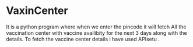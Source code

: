 # VaxinCenter

It is a python program where when we enter the pincode it will fetch All the vaccination center with vaccine availibity for the next 3 days along with the details. To fetch the vaccine center details i have used APIsetu .
